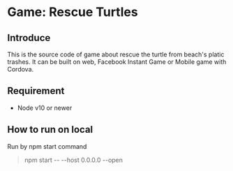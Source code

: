 # Game: Rescue Turtles

## Introduce
This is the source code of game about rescue the turtle from beach's platic trashes.
It can be built on web, Facebook Instant Game or Mobile game with Cordova.

## Requirement
- Node v10 or newer

## How to run on local
Run by npm start command
> npm start -- --host 0.0.0.0 --open
